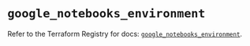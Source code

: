 # `google_notebooks_environment`

Refer to the Terraform Registry for docs: [`google_notebooks_environment`](https://registry.terraform.io/providers/hashicorp/google-beta/5.25.0/docs/resources/google_notebooks_environment).
